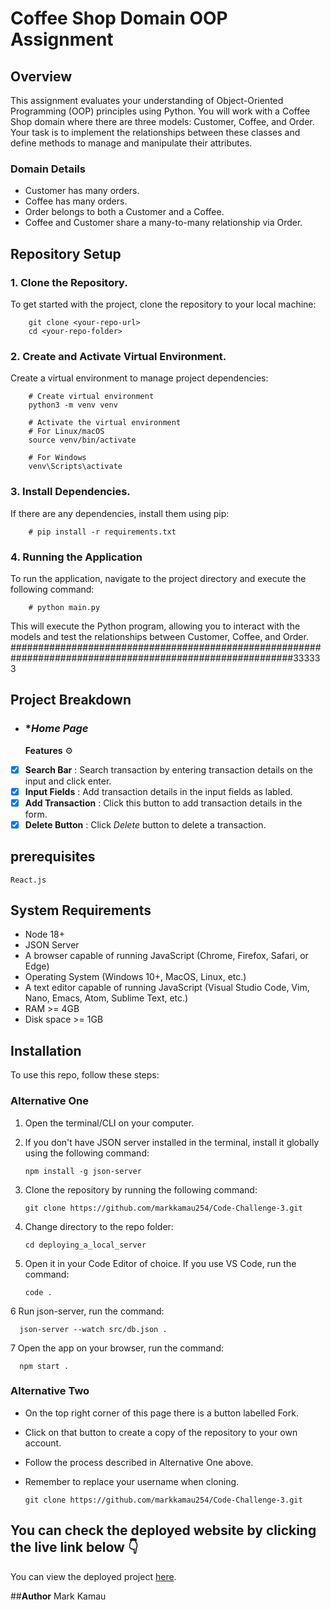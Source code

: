 # Coffee Shop Domain OOP Assignment

## Overview
This assignment evaluates your understanding of Object-Oriented Programming (OOP) principles using Python. You will work with a Coffee Shop domain where there are three models: Customer, Coffee, and Order. Your task is to implement the relationships between these classes and define methods to manage and manipulate their attributes.

### Domain Details
- Customer has many orders.
- Coffee has many orders.
- Order belongs to both a Customer and a Coffee.
- Coffee and Customer share a many-to-many relationship via Order.

## Repository Setup
### 1.  Clone the Repository.
To get started with the project, clone the repository to your local machine:

        git clone <your-repo-url>
        cd <your-repo-folder>

### 2.  Create and Activate Virtual Environment.
Create a virtual environment to manage project dependencies:

        # Create virtual environment
        python3 -m venv venv
        
        # Activate the virtual environment
        # For Linux/macOS
        source venv/bin/activate
        
        # For Windows
        venv\Scripts\activate

### 3.  Install Dependencies.
If there are any dependencies, install them using pip:


        # pip install -r requirements.txt

### 4.  Running the Application
To run the application, navigate to the project directory and execute the following command:


        # python main.py

This will execute the Python program, allowing you to interact with the models and test the relationships between Customer, Coffee, and Order.
###########################################################################################################333333
## Project Breakdown
- ### **Home Page*
   **Features** ⚙️
- [x] **Search Bar** : Search transaction by entering transaction details on the input and click enter.
- [x] **Input Fields** : Add transaction details in the input fields as labled.
- [x] **Add Transaction** : Click this button to add transaction details in the form.
- [x] **Delete Button** : Click _Delete_ button to delete a transaction.

## prerequisites

    React.js

## System Requirements

- Node 18+
- JSON Server
- A browser capable of running JavaScript (Chrome, Firefox, Safari, or Edge)
- Operating System (Windows 10+, MacOS, Linux, etc.)
- A text editor capable of running JavaScript (Visual Studio Code, Vim, Nano, Emacs, Atom, Sublime Text, etc.)
- RAM >= 4GB
- Disk space >= 1GB

## Installation

To use this repo, follow these steps:

### Alternative One

1.  Open the terminal/CLI on your computer.

2.  If you don't have JSON server installed in the terminal, install it globally using the following command:

        npm install -g json-server

3.  Clone the repository by running the following command:

        git clone https://github.com/markkamau254/Code-Challenge-3.git

4.  Change directory to the repo folder:

        cd deploying_a_local_server

5.  Open it in your Code Editor of choice. If you use VS Code, run the command:

        code .
    
6   Run json-server, run the command:

      json-server --watch src/db.json .
      
7   Open the app on your browser, run the command:

      npm start .

### Alternative Two

- On the top right corner of this page there is a button labelled Fork.

- Click on that button to create a copy of the repository to your own account.

- Follow the process described in Alternative One above.

- Remember to replace your username when cloning.

      git clone https://github.com/markkamau254/Code-Challenge-3.git

  
## **You can check the deployed website by clicking the live link below** 👇 
You can view the deployed project [here](https://the-iron-bank.vercel.app/).

##**Author**
Mark Kamau

